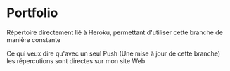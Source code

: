 # Portfolio
Répertoire directement lié à Heroku, permettant d'utiliser cette branche de manière constante

Ce qui veux dire qu'avec un seul Push (Une mise à jour de cette branche) les répercutions sont directes sur mon site Web

